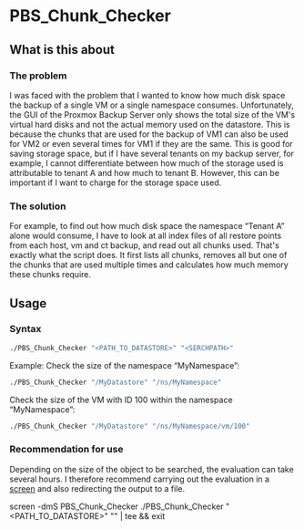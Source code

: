 # PBS_Chunk_Checker
## What is this about
### The problem
I was faced with the problem that I wanted to know how much disk space the backup of a single VM or a single namespace consumes.
Unfortunately, the GUI of the Proxmox Backup Server only shows the total size of the VM's virtual hard disks and not the actual memory used on the datastore.
This is because the chunks that are used for the backup of VM1 can also be used for VM2 or even several times for VM1 if they are the same.
This is good for saving storage space, but if I have several tenants on my backup server, for example, I cannot differentiate between how much of the storage used is attributable to tenant A and how much to tenant B. However, this can be important if I want to charge for the storage space used.
### The solution
For example, to find out how much disk space the namespace “Tenant A” alone would consume, I have to look at all index files of all restore points from each host, vm and ct backup, and read out all chunks used.
That's exactly what the script does.
It first lists all chunks, removes all but one of the chunks that are used multiple times and calculates how much memory these chunks require.
## Usage
### Syntax
```bash
./PBS_Chunk_Checker "<PATH_TO_DATASTORE>" "<SERCHPATH>"
```
Example:
Check the size of the namespace “MyNamespace”:
```bash
./PBS_Chunk_Checker "/MyDatastore" "/ns/MyNamespace"
```
Check the size of the VM with ID 100 within the namespace “MyNamespace”:
```bash
./PBS_Chunk_Checker "/MyDatastore" "/ns/MyNamespace/vm/100"
```
### Recommendation for use
Depending on the size of the object to be searched, the evaluation can take several hours.
I therefore recommend carrying out the evaluation in a [screen](https://www.gnu.org/software/screen/manual/screen.html "Screen User's Manual") and also redirecting the output to a file.

screen -dmS PBS_Chunk_Checker ./PBS_Chunk_Checker "<PATH_TO_DATASTORE>" "<SERCHPATH>" | tee <LOGFILE> && exit
